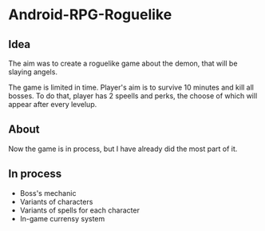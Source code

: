 # Android-RPG-Roguelike

## Idea
The aim was to create a roguelike game about the demon, that will be slaying angels. 

The game is limited in time. Player's aim is to survive 10 minutes and kill all bosses. To do that, player has 2 speells and perks, the choose of which will appear after every levelup.

## About
Now the game is in process, but I have already did the most part of it.

## In process
* Boss's mechanic 
* Variants of characters
* Variants of spells for each character
* In-game currensy system

